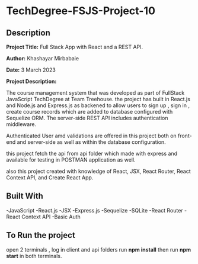 # TechDegree-FSJS-Project-10


 ## Description

 **Project Title:**  Full Stack App with React and a REST API.

 **Author:** Khashayar Mirbabaie

 **Date:** 3 March 2023

 **Project Description:**

 The course management system that was developed as part of FullStack JavaScript TechDegree at Team Treehouse. the project has built in React.js and Node.js and Express.js as backened to allow users to sign up , sign in , create course records which are added to database configured with Sequelize ORM. 
 The server-side REST API includes authentication middleware.

 Authenticated User amd validations are offered in this project both on front-end and server-side as well as within the database configuration.

 this project fetch the api from api folder which made with express and available for testing in POSTMAN application as well.

also this project created with  knowledge of React, JSX, React Router, React Context API, and Create React App.

## Built With
 -JavaScript
 -React.js
 -JSX
 -Express.js
 -Sequelize
 -SQLite
 -React Router
 -React Context API
 -Basic Auth

 ## To Run the project 
 open 2 terminals , log in client and api folders run 
 **npm install**
 then run
 **npm start** in both terminals.
